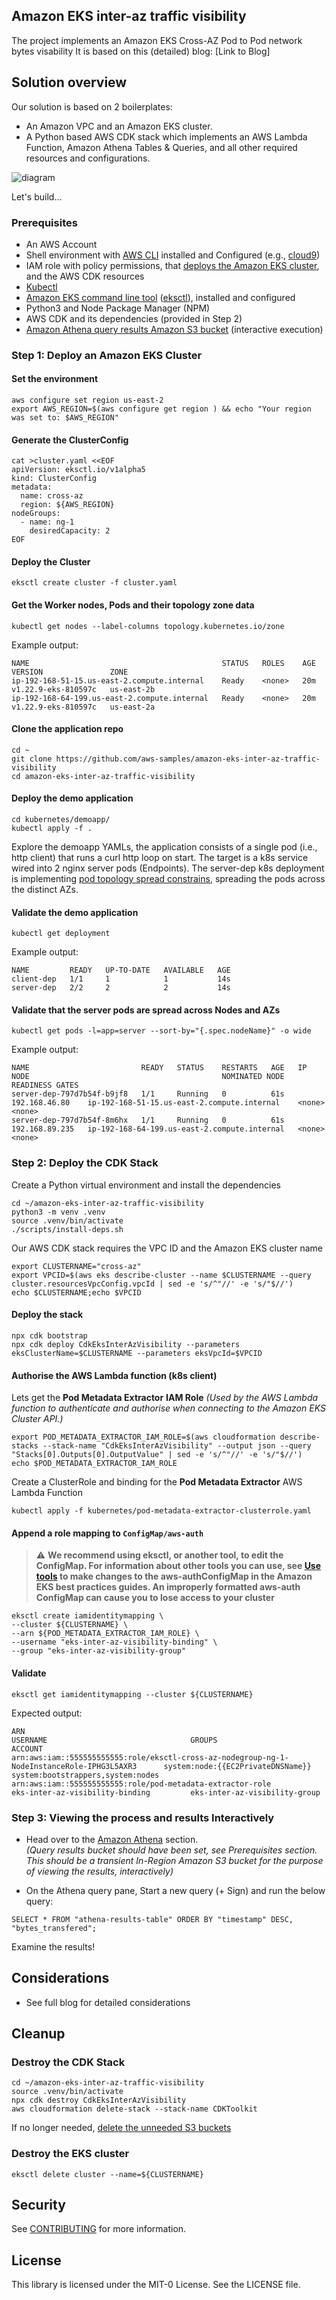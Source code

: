 ## Amazon EKS inter-az traffic visibility

The project implements an Amazon EKS Cross-AZ Pod to Pod network bytes visability
It is based on this (detailed) blog: [Link to Blog]

## Solution overview

Our solution is based on 2 boilerplates:

* An Amazon VPC and an Amazon EKS cluster.
* A Python based AWS CDK stack which implements an AWS Lambda Function, Amazon Athena Tables & Queries, and all other required resources and configurations.

![diagram](docs/diagram2.png)


Let's build...

### Prerequisites

* An AWS Account
* Shell environment with [AWS CLI](https://docs.aws.amazon.com/cli/latest/userguide/cli-chap-getting-started.html) installed and Configured (e.g., [cloud9](https://aws.amazon.com/cloud9/))
* IAM role with policy permissions, that [deploys the Amazon EKS cluster](https://docs.aws.amazon.com/eks/latest/userguide/getting-started-eksctl.html), and the AWS CDK resources
* [Kubectl](https://docs.aws.amazon.com/eks/latest/userguide/install-kubectl.html)
* [Amazon EKS command line tool](https://docs.aws.amazon.com/eks/latest/userguide/eksctl.html) ([eksctl](https://eksctl.io/)), installed and configured
* Python3 and Node Package Manager (NPM)
* AWS CDK and its dependencies (provided in Step 2)
* [Amazon Athena query results Amazon S3 bucket](https://docs.aws.amazon.com/athena/latest/ug/querying.html#query-results-specify-location-console) (interactive execution)

### Step 1: Deploy an Amazon EKS Cluster

#### **Set the environment**

```
aws configure set region us-east-2
export AWS_REGION=$(aws configure get region ) && echo "Your region was set to: $AWS_REGION"
```

#### **Generate the ClusterConfig**

```
cat >cluster.yaml <<EOF
apiVersion: eksctl.io/v1alpha5
kind: ClusterConfig
metadata:
  name: cross-az
  region: ${AWS_REGION}
nodeGroups:
  - name: ng-1
    desiredCapacity: 2
EOF
```

#### Deploy the Cluster

```
eksctl create cluster -f cluster.yaml
```

#### Get the Worker nodes, Pods and their topology zone data

```
kubectl get nodes --label-columns topology.kubernetes.io/zone
```

Example output:

```
NAME                                           STATUS   ROLES    AGE   VERSION               ZONE
ip-192-168-51-15.us-east-2.compute.internal    Ready    <none>   20m   v1.22.9-eks-810597c   us-east-2b
ip-192-168-64-199.us-east-2.compute.internal   Ready    <none>   20m   v1.22.9-eks-810597c   us-east-2a
```

#### Clone the application repo

```
cd ~
git clone https://github.com/aws-samples/amazon-eks-inter-az-traffic-visibility
cd amazon-eks-inter-az-traffic-visibility
```

#### Deploy the demo application

```
cd kubernetes/demoapp/
kubectl apply -f .
```

Explore the demoapp YAMLs, the application consists of a single pod (i.e., http client) that runs a curl http loop on start. 
The target is a k8s service wired into 2 nginx server pods (Endpoints).
The server-dep k8s deployment is implementing [pod topology spread constrains](https://kubernetes.io/docs/concepts/scheduling-eviction/topology-spread-constraints/), spreading the pods across the distinct AZs.

#### Validate the demo application

```
kubectl get deployment
```

Example output:

```
NAME         READY   UP-TO-DATE   AVAILABLE   AGE
client-dep   1/1     1            1           14s
server-dep   2/2     2            2           14s
```

#### Validate that the server pods are spread across Nodes and AZs

```
kubectl get pods -l=app=server --sort-by="{.spec.nodeName}" -o wide
```

Example output:

```
NAME                         READY   STATUS    RESTARTS   AGE   IP               NODE                                           NOMINATED NODE   READINESS GATES
server-dep-797d7b54f-b9jf8   1/1     Running   0          61s   192.168.46.80    ip-192-168-51-15.us-east-2.compute.internal    <none>           <none>
server-dep-797d7b54f-8m6hx   1/1     Running   0          61s   192.168.89.235   ip-192-168-64-199.us-east-2.compute.internal   <none>           <none>
```

### Step 2: Deploy the CDK Stack

Create a Python virtual environment and install the dependencies

```
cd ~/amazon-eks-inter-az-traffic-visibility
python3 -m venv .venv
source .venv/bin/activate
./scripts/install-deps.sh
```

Our AWS CDK stack requires the VPC ID and the Amazon EKS cluster name

```
export CLUSTERNAME="cross-az"
export VPCID=$(aws eks describe-cluster --name $CLUSTERNAME --query cluster.resourcesVpcConfig.vpcId | sed -e 's/^"//' -e 's/"$//')
echo $CLUSTERNAME;echo $VPCID
```

#### Deploy the stack

```
npx cdk bootstrap
npx cdk deploy CdkEksInterAzVisibility --parameters eksClusterName=$CLUSTERNAME --parameters eksVpcId=$VPCID
```

#### Authorise the AWS Lambda function (k8s client)

Lets get the **Pod Metadata Extractor** **IAM Role** 
*(Used by the AWS Lambda function to authenticate and authorise when connecting to the Amazon EKS Cluster API.)*

```
export POD_METADATA_EXTRACTOR_IAM_ROLE=$(aws cloudformation describe-stacks --stack-name "CdkEksInterAzVisibility" --output json --query "Stacks[0].Outputs[0].OutputValue" | sed -e 's/^"//' -e 's/"$//')
echo $POD_METADATA_EXTRACTOR_IAM_ROLE
```

Create a ClusterRole and binding for the **Pod Metadata Extractor** AWS Lambda Function

```
kubectl apply -f kubernetes/pod-metadata-extractor-clusterrole.yaml
```

#### Append a role mapping to `ConfigMap/aws-auth`

>⚠ **We recommend using eksctl, or another tool, to edit the ConfigMap. For information about other tools you can use, see [Use tools](https://aws.github.io/aws-eks-best-practices/security/docs/iam/#use-tools-to-make-changes-to-the-aws-auth-configmap) to make changes to the aws-authConfigMap in the Amazon EKS best practices guides. An improperly formatted aws-auth ConfigMap can cause you to lose access to your cluster**

```
eksctl create iamidentitymapping \
--cluster ${CLUSTERNAME} \
--arn ${POD_METADATA_EXTRACTOR_IAM_ROLE} \
--username "eks-inter-az-visibility-binding" \
--group "eks-inter-az-visibility-group"
```

#### Validate

```
eksctl get iamidentitymapping --cluster ${CLUSTERNAME}
```

Expected output:

```
ARN                                                                                             USERNAME                                GROUPS                                  ACCOUNT
arn:aws:iam::555555555555:role/eksctl-cross-az-nodegroup-ng-1-NodeInstanceRole-IPHG3L5AXR3      system:node:{{EC2PrivateDNSName}}       system:bootstrappers,system:nodes
arn:aws:iam::555555555555:role/pod-metadata-extractor-role                                      eks-inter-az-visibility-binding         eks-inter-az-visibility-group
```

### Step 3: Viewing the process and results Interactively

* Head over to the [Amazon Athena](https://us-east-2.console.aws.amazon.com/athena/home?region=us-east-2#/query-editor) section.  
*(Query results bucket should have been set, see Prerequisites section. This should be a transient In-Region Amazon S3 bucket for the purpose of viewing the results, interactively)*
   
* On the Athena query pane, Start a new query (+ Sign) and run the below query:

```
SELECT * FROM "athena-results-table" ORDER BY "timestamp" DESC, "bytes_transfered";
```

Examine the results!

## Considerations

* See full blog for detailed considerations

## Cleanup

### Destroy the CDK Stack

```
cd ~/amazon-eks-inter-az-traffic-visibility
source .venv/bin/activate
npx cdk destroy CdkEksInterAzVisibility
aws cloudformation delete-stack --stack-name CDKToolkit
```
If no longer needed, [delete the unneeded S3 buckets](https://docs.aws.amazon.com/AmazonS3/latest/userguide/delete-bucket.html)

### Destroy the EKS cluster

```
eksctl delete cluster --name=${CLUSTERNAME}
```

## Security

See [CONTRIBUTING](CONTRIBUTING.md#security-issue-notifications) for more information.

## License

This library is licensed under the MIT-0 License. See the LICENSE file.

